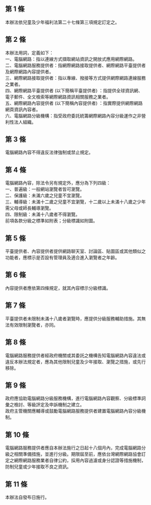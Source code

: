 第 1 條
-------
本辦法依兒童及少年福利法第二十七條第三項規定訂定之。

第 2 條
-------
本辦法用詞，定義如下：  
一、電腦網路：指以連線方式擷取網站資訊之開放式應用網際網路。  
二、電腦網路服務提供者：指網際網路接取提供者、網際網路平臺提供者  
    及網際網路內容提供者。  
三、網際網路接取提供者：指以專線、撥接等方式提供網際網路連線服務  
    之業者。  
四、網際網路平臺提供者 (以下簡稱平臺提供者) ：指提供全球資訊網、  
    電子郵件、全文檢索等網際網路資訊相關服務之業者。  
五、網際網路內容提供者 (以下簡稱內容提供者) ：指實際提供網際網路  
    網頁資訊內容者。  
六、電腦網路分級機構：指受政府委託統籌網際網路內容分級運作之非營  
    利性法人組織。

第 3 條
-------
電腦網路內容不得違反法律強制或禁止規定。

第 4 條
-------
電腦網路內容，除法令另有規定外，應分為下列四級：  
一、普遍級：一般網站瀏覽者皆可瀏覽。  
二、保護級：未滿六歲之兒童不宜瀏覽。  
三、輔導級：未滿十二歲之兒童不宜瀏覽，十二歲以上未滿十八歲之少年  
    需父母或師長輔導瀏覽。  
四、限制級：未滿十八歲者不得瀏覽。  
前項各款分級之標準如附表；分級標識如附圖。

第 5 條
-------
平臺提供者、內容提供者提供網路聊天室、討論區、貼圖區或其他類似之  
功能者，應標示是否設有管理員及適合進入瀏覽者之年齡。

第 6 條
-------
內容提供者應依第四條規定，就其內容標示分級標識。

第 7 條
-------
平臺提供者未限制未滿十八歲者瀏覽時，應提供分級服務輔助措施。其無  
法有效限制瀏覽者，亦同。

第 8 條
-------
電腦網路服務提供者經政府機關或其委託之機構告知電腦網路內容違法或  
違反本辦法規定者，應為其他限制兒童及少年接取、瀏覽之措施，或先行  
移除。

第 9 條
-------
政府應協助電腦網路分級服務機構，進行電腦網路內容觀察、分級標準詞  
彙之檢討、等級評定及申訴機制之建立。  
政府主管機關應輔導或鼓勵電腦網路服務提供者建置電腦網路內容分級機  
制。

第 10 條
--------
電腦網路服務提供者應自本辦法施行之日起十八個月內，完成電腦網路分  
級之相關準備措施，並進行分級。期限屆至前，應依台灣網際網路協會訂  
定之網際網路服務業者自律公約，採用內容過濾或身分認證等措施機制，  
防制兒童或少年接取不良之資訊。

第 11 條
--------
本辦法自發布日施行。

